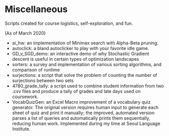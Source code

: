 # Miscellaneous

Scripts created for course logistics, self-exploration, and fun.

(As of March 2020)


* ai_hw: an implementation of Minimax search with Alpha-Beta pruning.
* autoclick: a bland autoclicker to play with your favorite idle game.
* GD_v_SGD_demo: an interactive demo of why Stochastic Gradient descent is useful in certain types of optimization landscapes
* sorters: a survey and implementation of various sorting algorithms, and comparison of runtime
* surjections: a script that solve the problem of counting the number of surjections between two sets
* 4780_grade_tally: a script used to combine student information from two .csv files and produce a tally of grades and late days used on coursework.
* VocabQuizGen: an Excel Macro improvement of a vocabulary quiz generator. The original version requires human input to generate each sheet of quiz and print it manually; the improved, automated version parses a list of queries and automatically prints them sequentially, reducing human work. Implemented during my time at Seoul Language Institute.
